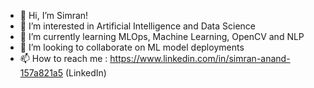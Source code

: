 - 👋 Hi, I’m Simran!
- 👀 I’m interested in Artificial Intelligence and Data Science
- 🌱 I’m currently learning MLOps, Machine Learning, OpenCV and NLP
- 💞️ I’m looking to collaborate on ML model deployments
- 📫 How to reach me : https://www.linkedin.com/in/simran-anand-157a821a5 (LinkedIn) 

